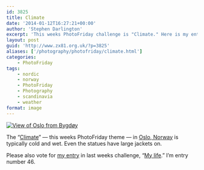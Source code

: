 ```yaml
---
id: 3825
title: Climate
date: '2014-01-12T16:27:21+00:00'
author: 'Stephen Darlington'
excerpt: 'This weeks PhotoFriday challenge is "Climate." Here is my entry.'
layout: post
guid: 'http://www.zx81.org.uk/?p=3825'
aliases: ['/photography/photofriday/climate.html']
categories:
    - PhotoFriday
tags:
    - nordic
    - norway
    - PhotoFriday
    - Photography
    - scandinavia
    - weather
format: image
---
```


[![View of Oslo from Bygdøy](https://i0.wp.com/farm9.staticflickr.com/8165/7574201418_d92ab61d86.jpg?resize=500%2C333)](http://www.flickr.com/photos/stephendarlington/7574201418/ "View of Oslo from Bygdøy by stephendarlington, on Flickr")

The “[Climate](http://www.photofriday.com/challenge.php?id=1361)” — this weeks PhotoFriday theme — in [Oslo, Norway](http://www.zx81.org.uk/travel/oslo.html "Oslo") is typically cold and wet. Even the statues have large jackets on.

Please also vote for [my entry](http://www.zx81.org.uk/photography/photofriday/my-life.html "My Life") in last weeks challenge, “[My life](http://www.photofriday.com/linkviewer.php?id=1359).” I’m entry number 46.